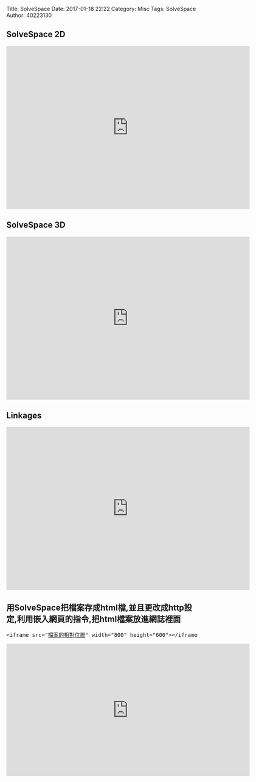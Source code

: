 Title: SolveSpace
Date: 2017-01-18 22:22
Category: Misc
Tags: SolveSpace
Author: 40223130

<h2>SolveSpace 2D</h2>
<iframe src="https://player.vimeo.com/video/199822497" width="640" height="428" frameborder="0" webkitallowfullscreen mozallowfullscreen allowfullscreen></iframe>

<!-- PELICAN_END_SUMMARY -->

<h2>SolveSpace 3D</h2>
<iframe src="https://player.vimeo.com/video/199813659" width="640" height="428" frameborder="0" webkitallowfullscreen mozallowfullscreen allowfullscreen></iframe>

<h2>Linkages</h2>
<iframe src="https://player.vimeo.com/video/199827147" width="640" height="428" frameborder="0" webkitallowfullscreen mozallowfullscreen allowfullscreen></iframe>

<h2>用SolveSpace把檔案存成html檔,並且更改成http設定,利用嵌入網頁的指令,把html檔案放進網誌裡面</h2>
<pre>&lt;iframe src="<u>檔案的相對位置</u>" width="800" height="600">&lt;/iframe></pre>
<iframe src="https://player.vimeo.com/video/194948275" width="640" height="347" frameborder="0" webkitallowfullscreen mozallowfullscreen allowfullscreen></iframe>